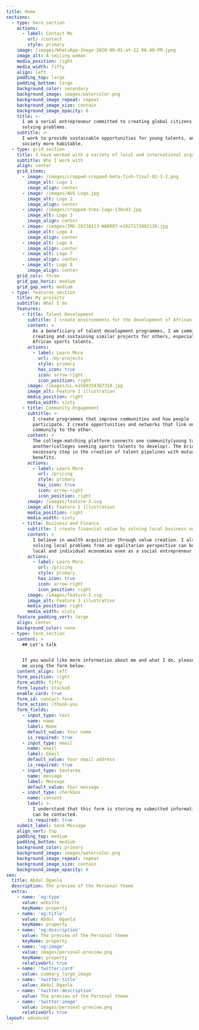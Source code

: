 ```yaml
---
title: Home
sections:
  - type: hero_section
    actions:
      - label: Contact Me
        url: /contact
        style: primary
    image: /images/WhatsApp-Image-2020-09-01-at-12.08.40-PM.jpeg
    image_alt: A smiling woman
    media_position: right
    media_width: fifty
    align: left
    padding_top: large
    padding_bottom: large
    background_color: secondary
    background_image: images/watercolor.png
    background_image_repeat: repeat
    background_image_size: contain
    background_image_opacity: 8
    title: >-
      I am a serial entrepreneur committed to creating global citizens and
      solving problems.
    subtitle: >-
      I work to provide sustainable opportunities for young talents, and make
      society more habitable.
  - type: grid_section
    title: I have worked with a variety of local and international organizations
    subtitle: Who I work with
    align: center
    grid_items:
      - image: /images/cropped-cropped-beta-fish-final-02-1-2.png
        image_alt: Logo 1
        image_align: center
      - image: /images/AUS Logo.jpg
        image_alt: Logo 2
        image_align: center
      - image: /images/cropped-Vcms-logo-130x43.jpg
        image_alt: Logo 3
        image_align: center
      - image: /images/IMG-20210113-WA0007-e1627173802136.jpg
        image_alt: Logo 4
        image_align: center
      - image_alt: Logo 6
        image_align: center
      - image_alt: Logo 7
        image_align: center
      - image_alt: Logo 8
        image_align: center
    grid_cols: three
    grid_gap_horiz: medium
    grid_gap_vert: medium
  - type: features_section
    title: My projects
    subtitle: What I do
    features:
      - title: Talent Development
        subtitle: I create environments for the development of African talents.
        content: >
          As a beneficiary of talent development programmes, I am committed to
          creating and sustaining similar projects for others, especially young
          African sports talents.
        actions:
          - label: Learn More
            url: /my-projects
            style: primary
            has_icon: true
            icon: arrow-right
            icon_position: right
        image: /images/LL-e1569334387318.jpg
        image_alt: Feature 1 illustration
        media_position: right
        media_width: sixty
      - title: Community Engagement
        subtitle: >-
          I create programmes that improve communities and how people
          participate. I create opportunities and networks that link one
          community to the other.
        content: >
          The college-matching platform connects one community(young talents) to
          another(colleges seeking sports talents to develop). The bridge is a
          necessary step in the creation of talent pipelines with mutual
          benefits.
        actions:
          - label: Learn More
            url: /pricing
            style: primary
            has_icon: true
            icon: arrow-right
            icon_position: right
        image: /images/feature-3.svg
        image_alt: Feature 2 illustration
        media_position: right
        media_width: sixty
      - title: Business and Finance
        subtitle: I create financial value by solving local business needs.
        content: >
          I believe in wealth acquisition through value creation. I also believe
          solving local problems from an egalitarian perspective can boost both
          local and individual economies even as a social entrepreneur.
        actions:
          - label: Learn More
            url: /pricing
            style: primary
            has_icon: true
            icon: arrow-right
            icon_position: right
        image: /images/feature-2.svg
        image_alt: Feature 3 illustration
        media_position: right
        media_width: sixty
    feature_padding_vert: large
    align: center
    background_color: none
  - type: form_section
    content: >
      ## Let's talk


      If you would like more information about me and what I do, please contact
      me using the form below.
    content_align: left
    form_position: right
    form_width: fifty
    form_layout: stacked
    enable_card: true
    form_id: contact-form
    form_action: /thank-you
    form_fields:
      - input_type: text
        name: name
        label: Name
        default_value: Your name
        is_required: true
      - input_type: email
        name: email
        label: Email
        default_value: Your email address
        is_required: true
      - input_type: textarea
        name: message
        label: Message
        default_value: Your message
      - input_type: checkbox
        name: consent
        label: >-
          I understand that this form is storing my submitted information so I
          can be contacted.
        is_required: true
    submit_label: Send Message
    align_vert: top
    padding_top: medium
    padding_bottom: medium
    background_color: primary
    background_image: images/watercolor.png
    background_image_repeat: repeat
    background_image_size: contain
    background_image_opacity: 8
seo:
  title: Abdul Oganla
  description: The preview of the Personal theme
  extra:
    - name: 'og:type'
      value: website
      keyName: property
    - name: 'og:title'
      value: Abdul  Oganla
      keyName: property
    - name: 'og:description'
      value: The preview of the Personal theme
      keyName: property
    - name: 'og:image'
      value: images/personal-preview.png
      keyName: property
      relativeUrl: true
    - name: 'twitter:card'
      value: summary_large_image
    - name: 'twitter:title'
      value: Abdul Oganla
    - name: 'twitter:description'
      value: The preview of the Personal theme
    - name: 'twitter:image'
      value: images/personal-preview.png
      relativeUrl: true
layout: advanced
---
```

